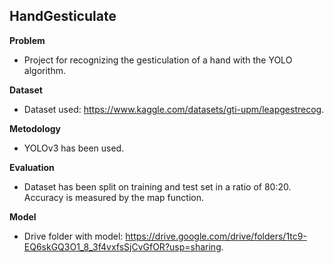 ## **HandGesticulate** 

**Problem**
- Project for recognizing the gesticulation of a hand with the YOLO algorithm.

**Dataset**
- Dataset used: https://www.kaggle.com/datasets/gti-upm/leapgestrecog.

**Metodology**
- YOLOv3 has been used.

**Evaluation**
- Dataset has been split on training and test set in a ratio of 80:20. Accuracy is measured by the map function.

**Model**
- Drive folder with model: https://drive.google.com/drive/folders/1tc9-EQ6skGQ3O1_8_3f4vxfsSjCvGfOR?usp=sharing.
